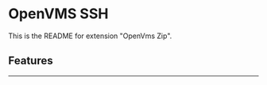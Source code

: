# OpenVMS SSH

This is the README for extension "OpenVms Zip".

## Features

-----------------------------------------------------------------------------------------------------------
